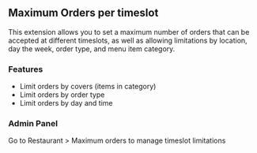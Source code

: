 ## Maximum Orders per timeslot

This extension allows you to set a maximum number of orders that can be accepted at different timeslots, as well as allowing limitations by location, day the week, order type, and menu item category.

### Features
- Limit orders by covers (items in category)
- Limit orders by order type
- Limit orders by day and time

### Admin Panel
Go to Restaurant > Maximum orders to manage timeslot limitations